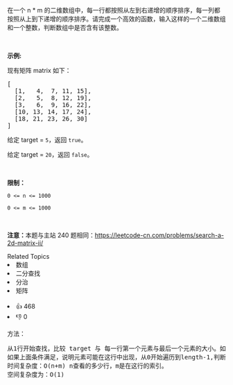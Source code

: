 <p>在一个 n * m 的二维数组中，每一行都按照从左到右递增的顺序排序，每一列都按照从上到下递增的顺序排序。请完成一个高效的函数，输入这样的一个二维数组和一个整数，判断数组中是否含有该整数。</p>

<p> </p>

<p><strong>示例:</strong></p>

<p>现有矩阵 matrix 如下：</p>

<pre>
[
  [1,   4,  7, 11, 15],
  [2,   5,  8, 12, 19],
  [3,   6,  9, 16, 22],
  [10, 13, 14, 17, 24],
  [18, 21, 23, 26, 30]
]
</pre>

<p>给定 target = <code>5</code>，返回 <code>true</code>。</p>

<p>给定 target = <code>20</code>，返回 <code>false</code>。</p>

<p> </p>

<p><strong>限制：</strong></p>

<p><code>0 <= n <= 1000</code></p>

<p><code>0 <= m <= 1000</code></p>

<p> </p>

<p><strong>注意：</strong>本题与主站 240 题相同：<a href="https://leetcode-cn.com/problems/search-a-2d-matrix-ii/">https://leetcode-cn.com/problems/search-a-2d-matrix-ii/</a></p>
<div><div>Related Topics</div><div><li>数组</li><li>二分查找</li><li>分治</li><li>矩阵</li></div></div><br><div><li>👍 468</li><li>👎 0</li></div>

<p>方法：</p>

<pre>
从1行开始查找，比较 target 与 每一行第一个元素与最后一个元素的大小。如果nums[i][0]>target 或者 nums[i][length] < target ，则说明target就不在这行中，跳出循环，查找下一行
如果上面条件满足，说明元素可能在这行中出现，从0开始遍历到length-1,判断元素是否在这行出现。如果出现了，就直接返回。
时间复杂度：O(n+m) n查看的多少行，m是在这行的索引。
空间复杂度为：O(1)
</pre>